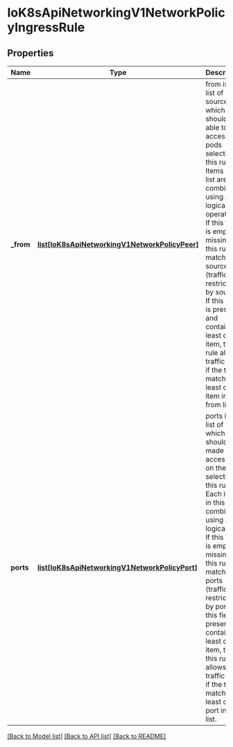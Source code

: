 # IoK8sApiNetworkingV1NetworkPolicyIngressRule

## Properties
Name | Type | Description | Notes
------------ | ------------- | ------------- | -------------
**_from** | [**list[IoK8sApiNetworkingV1NetworkPolicyPeer]**](IoK8sApiNetworkingV1NetworkPolicyPeer.md) | from is a list of sources which should be able to access the pods selected for this rule. Items in this list are combined using a logical OR operation. If this field is empty or missing, this rule matches all sources (traffic not restricted by source). If this field is present and contains at least one item, this rule allows traffic only if the traffic matches at least one item in the from list. | [optional] 
**ports** | [**list[IoK8sApiNetworkingV1NetworkPolicyPort]**](IoK8sApiNetworkingV1NetworkPolicyPort.md) | ports is a list of ports which should be made accessible on the pods selected for this rule. Each item in this list is combined using a logical OR. If this field is empty or missing, this rule matches all ports (traffic not restricted by port). If this field is present and contains at least one item, then this rule allows traffic only if the traffic matches at least one port in the list. | [optional] 

[[Back to Model list]](../README.md#documentation-for-models) [[Back to API list]](../README.md#documentation-for-api-endpoints) [[Back to README]](../README.md)


